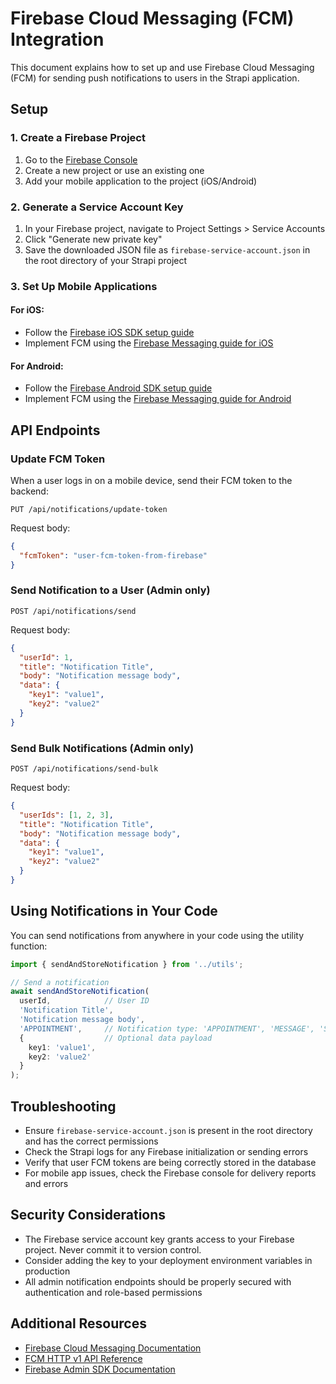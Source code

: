# Firebase Cloud Messaging (FCM) Integration

This document explains how to set up and use Firebase Cloud Messaging (FCM) for sending push notifications to users in the Strapi application.

## Setup

### 1. Create a Firebase Project

1. Go to the [Firebase Console](https://console.firebase.google.com/)
2. Create a new project or use an existing one
3. Add your mobile application to the project (iOS/Android)

### 2. Generate a Service Account Key

1. In your Firebase project, navigate to Project Settings > Service Accounts
2. Click "Generate new private key"
3. Save the downloaded JSON file as `firebase-service-account.json` in the root directory of your Strapi project

### 3. Set Up Mobile Applications

#### For iOS:
- Follow the [Firebase iOS SDK setup guide](https://firebase.google.com/docs/ios/setup)
- Implement FCM using the [Firebase Messaging guide for iOS](https://firebase.google.com/docs/cloud-messaging/ios/client)

#### For Android:
- Follow the [Firebase Android SDK setup guide](https://firebase.google.com/docs/android/setup)
- Implement FCM using the [Firebase Messaging guide for Android](https://firebase.google.com/docs/cloud-messaging/android/client)

## API Endpoints

### Update FCM Token

When a user logs in on a mobile device, send their FCM token to the backend:

```
PUT /api/notifications/update-token
```

Request body:
```json
{
  "fcmToken": "user-fcm-token-from-firebase"
}
```

### Send Notification to a User (Admin only)

```
POST /api/notifications/send
```

Request body:
```json
{
  "userId": 1,
  "title": "Notification Title",
  "body": "Notification message body",
  "data": {
    "key1": "value1",
    "key2": "value2"
  }
}
```

### Send Bulk Notifications (Admin only)

```
POST /api/notifications/send-bulk
```

Request body:
```json
{
  "userIds": [1, 2, 3],
  "title": "Notification Title",
  "body": "Notification message body",
  "data": {
    "key1": "value1",
    "key2": "value2"
  }
}
```

## Using Notifications in Your Code

You can send notifications from anywhere in your code using the utility function:

```typescript
import { sendAndStoreNotification } from '../utils';

// Send a notification
await sendAndStoreNotification(
  userId,            // User ID
  'Notification Title',
  'Notification message body',
  'APPOINTMENT',     // Notification type: 'APPOINTMENT', 'MESSAGE', 'SYSTEM', 'OTHER'
  {                  // Optional data payload
    key1: 'value1',
    key2: 'value2'
  }
);
```

## Troubleshooting

- Ensure `firebase-service-account.json` is present in the root directory and has the correct permissions
- Check the Strapi logs for any Firebase initialization or sending errors
- Verify that user FCM tokens are being correctly stored in the database
- For mobile app issues, check the Firebase console for delivery reports and errors

## Security Considerations

- The Firebase service account key grants access to your Firebase project. Never commit it to version control.
- Consider adding the key to your deployment environment variables in production
- All admin notification endpoints should be properly secured with authentication and role-based permissions

## Additional Resources

- [Firebase Cloud Messaging Documentation](https://firebase.google.com/docs/cloud-messaging)
- [FCM HTTP v1 API Reference](https://firebase.google.com/docs/reference/fcm/rest/v1/projects.messages)
- [Firebase Admin SDK Documentation](https://firebase.google.com/docs/admin/setup) 